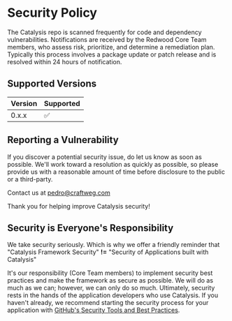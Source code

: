 # Security Policy
The Catalysis repo is scanned frequently for code and dependency vulnerabilities. Notifications are received by the Redwood Core Team members, who assess risk, prioritize, and determine a remediation plan. Typically this process involves a package update or patch release and is resolved within 24 hours of notification.

## Supported Versions

| Version | Supported          |
| ------- | ------------------ |
| 0.x.x   | :white_check_mark: |

## Reporting a Vulnerability

If you discover a potential security issue, do let us know as soon as possible. We'll work toward a resolution as quickly as possible, so please provide us with a reasonable amount of time before disclosure to the public or a third-party.

Contact us at [pedro@craftweg.com](mailto:pedro@craftweg.com)

Thank you for helping improve Catalysis security!

## Security is Everyone's Responsibility
We take security seriously. Which is why we offer a friendly reminder that "Catalysis Framework Security" **!=** "Security of Applications built with Catalysis"

It's our responsibility (Core Team members) to implement security best practices and make the framework as secure as possible. We will do as much as we can; however, we can only do so much. Ultimately, security rests in the hands of the application developers who use Catalysis. If you haven't already, we recommend starting the security process for your application with [GitHub's Security Tools and Best Practices](https://docs.github.com/en/github/managing-security-vulnerabilities/managing-security-vulnerabilities-in-your-project).
